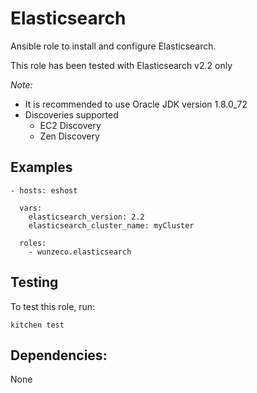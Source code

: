 Elasticsearch
=============

Ansible role to install and configure Elasticsearch.

This role has been tested with Elasticsearch v2.2 only

*Note:* 

- It is recommended to use Oracle JDK version 1.8.0\_72
- Discoveries supported
  - EC2 Discovery
  - Zen Discovery

## Examples

```
- hosts: eshost

  vars:
    elasticsearch_version: 2.2
    elasticsearch_cluster_name: myCluster

  roles:
    - wunzeco.elasticsearch
```


## Testing

To test this role, run:

```
kitchen test
```


## Dependencies:

None

